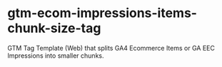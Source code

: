 # gtm-ecom-impressions-items-chunk-size-tag
GTM Tag Template (Web) that splits GA4 Ecommerce Items or GA EEC Impressions into smaller chunks.
